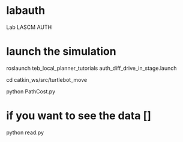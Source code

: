 # labauth
Lab LASCM AUTH

# launch the simulation
roslaunch teb_local_planner_tutorials auth_diff_drive_in_stage.launch 

cd catkin_ws/src/turtlebot_move

python PathCost.py

# if you want to see the data []

python read.py

